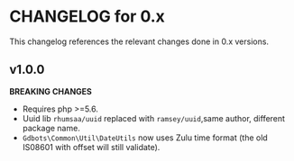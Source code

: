 # CHANGELOG for 0.x
This changelog references the relevant changes done in 0.x versions.


## v1.0.0
__BREAKING CHANGES__

* Requires php >=5.6.
* Uuid lib `rhumsaa/uuid` replaced with `ramsey/uuid`,same author, different package name.
* `Gdbots\Common\Util\DateUtils` now uses Zulu time format (the old IS08601 with offset will still validate).
